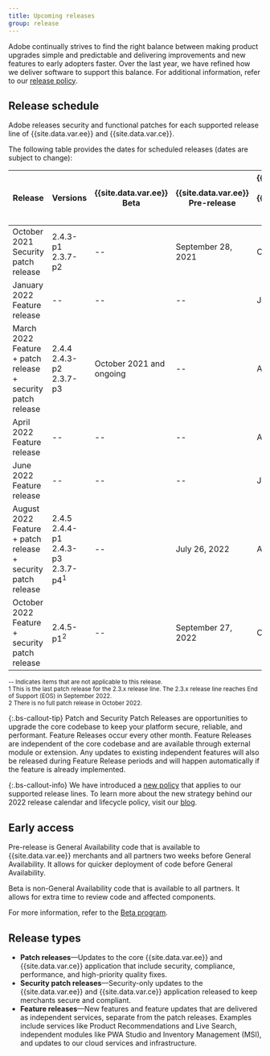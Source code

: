 ```yaml
---
title: Upcoming releases
group: release
---
```


Adobe continually strives to find the right balance between making product upgrades simple and predictable and delivering improvements and new features to early adopters faster. Over the last year, we have refined how we deliver software to support this balance. For additional information, refer to our [release policy]({{site.baseurl}}/release/policy/).

## Release schedule

Adobe releases security and functional patches for each supported release line of {{site.data.var.ee}} and {{site.data.var.ce}}.

The following table provides the dates for scheduled releases (dates are subject to change):

| Release                                                         | Versions                                              | {{site.data.var.ee}} Beta | {{site.data.var.ee}} Pre-release | {{site.data.var.ee}} & {{site.data.var.ce}}<br>General Availability |
|-----------------------------------------------------------------|-------------------------------------------------------|---------------------------|----------------------------------|---------------------------------------------------------------------|
| October 2021<br>Security patch release                          | 2.4.3-p1<br>2.3.7-p2                                  | \-\-                      | September 28, 2021               | October 12, 2021                                                    |
| January 2022<br>Feature release                                 | \-\-                                                  | \-\-                      | \-\-                             | January 18, 2022                                                    |
| March 2022<br>Feature + patch release + security patch release  | 2.4.4<br>2.4.3-p2<br>2.3.7-p3                         | October 2021 and ongoing  | \-\-                             | April 12, 2022                                                       |
| April 2022<br>Feature release                                   | \-\-                                                  | \-\-                      | \-\-                             | April 26, 2022                                                      |
| June 2022<br>Feature release                                    | \-\-                                                  | \-\-                      | \-\-                             | June 21, 2022                                                       |
| August 2022<br>Feature + patch release + security patch release | 2.4.5<br>2.4.4-p1<br>2.4.3-p3<br>2.3.7-p4<sup>1</sup> | \-\-                      | July 26, 2022                    | August 9, 2022                                                      |
| October 2022<br>Feature + security patch release                | 2.4.5-p1<sup>2</sup>                                  | \-\-                      | September 27, 2022               | October 11, 2022                                                    |

<sup>\-\- Indicates items that are not applicable to this release.</sup><br>
<sup>1 This is the last patch release for the 2.3.x release line. The 2.3.x release line reaches End of Support (EOS) in September 2022.</sup><br>
<sup>2 There is no full patch release in October 2022.</sup><br>

{:.bs-callout-tip}
Patch and Security Patch Releases are opportunities to upgrade the core codebase to keep your platform secure, reliable, and performant. Feature Releases occur every other month. Feature Releases are independent of the core codebase and are available through external module or extension. Any updates to existing independent features will also be released during Feature Release periods and will happen automatically if the feature is already implemented.

{:.bs-callout-info}
We have introduced a [new policy](https://www.adobe.com/content/dam/cc/en/legal/terms/enterprise/pdfs/Adobe-Commerce-Software-Lifecycle-Policy.pdf) that applies to our supported release lines. To learn more about the new strategy behind our 2022 release calendar and lifecycle policy, visit our [blog](https://magento.com/blog/accelerating-innovation-through-simplified-release-strategy).

## Early access

Pre-release is General Availability code that is available to {{site.data.var.ee}} merchants and all partners two weeks before General Availability. It allows for quicker deployment of code before General Availability.

Beta is non-General Availability code that is available to all partners. It allows for extra time to review code and affected components.

For more information, refer to the [Beta program][].

## Release types

-  **Patch releases**—Updates to the core {{site.data.var.ee}} and {{site.data.var.ce}} application that include security, compliance, performance, and high-priority quality fixes.
-  **Security patch releases**—Security-only updates to the {{site.data.var.ee}} and {{site.data.var.ce}} application released to keep merchants secure and compliant.
-  **Feature releases**—New features and feature updates that are delivered as independent services, separate from the patch releases. Examples include services like Product Recommendations and Live Search, independent modules like PWA Studio and Inventory Management (MSI), and updates to our cloud services and infrastructure.

<!-- Link definitions -->
[Beta program]: {{site.baseurl}}/release/beta-program.html
